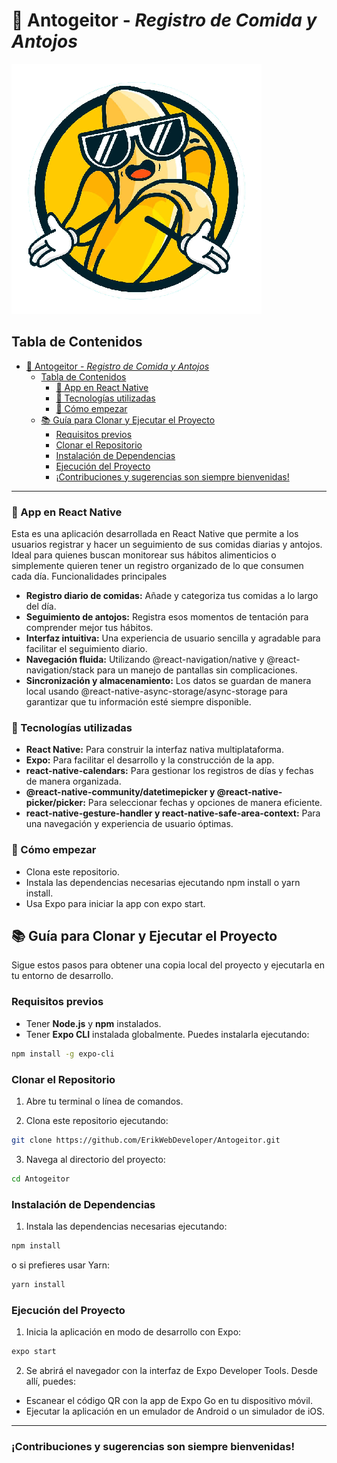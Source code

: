 # 🍌 Antogeitor - *Registro de Comida y Antojos* 

![Logo Antogeitor](./assets/repo-logo.png)

## Tabla de Contenidos
- [🍌 Antogeitor - *Registro de Comida y Antojos*](#-antogeitor---registro-de-comida-y-antojos)
  - [Tabla de Contenidos](#tabla-de-contenidos)
    - [💬 App en React Native](#-app-en-react-native)
    - [🤖 Tecnologías utilizadas](#-tecnologías-utilizadas)
    - [🚀 Cómo empezar](#-cómo-empezar)
  - [📚 Guía para Clonar y Ejecutar el Proyecto](#-guía-para-clonar-y-ejecutar-el-proyecto)
    - [Requisitos previos](#requisitos-previos)
    - [Clonar el Repositorio](#clonar-el-repositorio)
    - [Instalación de Dependencias](#instalación-de-dependencias)
    - [Ejecución del Proyecto](#ejecución-del-proyecto)
    - [¡Contribuciones y sugerencias son siempre bienvenidas!](#contribuciones-y-sugerencias-son-siempre-bienvenidas)
---

### 💬 App en React Native

Esta es una aplicación desarrollada en React Native que permite a los usuarios registrar y hacer un seguimiento de sus comidas diarias y antojos. Ideal para quienes buscan monitorear sus hábitos alimenticios o simplemente quieren tener un registro organizado de lo que consumen cada día.
Funcionalidades principales

- **Registro diario de comidas:** Añade y categoriza tus comidas a lo largo del día.
- **Seguimiento de antojos:** Registra esos momentos de tentación para comprender mejor tus hábitos.
- **Interfaz intuitiva:** Una experiencia de usuario sencilla y agradable para facilitar el seguimiento diario.
- **Navegación fluida:** Utilizando @react-navigation/native y @react-navigation/stack para un manejo de pantallas sin complicaciones.
- **Sincronización y almacenamiento:** Los datos se guardan de manera local usando @react-native-async-storage/async-storage para garantizar que tu información esté siempre disponible.

### 🤖 Tecnologías utilizadas

- **React Native:** Para construir la interfaz nativa multiplataforma.
- **Expo:** Para facilitar el desarrollo y la construcción de la app.
- **react-native-calendars:** Para gestionar los registros de días y fechas de manera organizada.
- **@react-native-community/datetimepicker y @react-native-picker/picker:** Para seleccionar fechas y opciones de manera eficiente.
- **react-native-gesture-handler y react-native-safe-area-context:** Para una navegación y experiencia de usuario óptimas.

### 🚀 Cómo empezar

- Clona este repositorio.
- Instala las dependencias necesarias ejecutando npm install o yarn install.
- Usa Expo para iniciar la app con expo start.

## 📚 Guía para Clonar y Ejecutar el Proyecto

Sigue estos pasos para obtener una copia local del proyecto y ejecutarla en tu entorno de desarrollo.

### Requisitos previos

- Tener **Node.js** y **npm** instalados.
- Tener **Expo CLI** instalada globalmente. Puedes instalarla ejecutando:

```bash
npm install -g expo-cli
```

### Clonar el Repositorio

1. Abre tu terminal o línea de comandos.

2. Clona este repositorio ejecutando:

```bash
git clone https://github.com/ErikWebDeveloper/Antogeitor.git
```

3. Navega al directorio del proyecto:

```bash
cd Antogeitor
```

### Instalación de Dependencias

1. Instala las dependencias necesarias ejecutando:

```bash
npm install
```
o si prefieres usar Yarn:

```bash
yarn install
```

### Ejecución del Proyecto

1. Inicia la aplicación en modo de desarrollo con Expo:

```bash
expo start
```
2. Se abrirá el navegador con la interfaz de Expo Developer Tools. Desde allí, puedes:

- Escanear el código QR con la app de Expo Go en tu dispositivo móvil.
- Ejecutar la aplicación en un emulador de Android o un simulador de iOS.


--- 

### ¡Contribuciones y sugerencias son siempre bienvenidas!